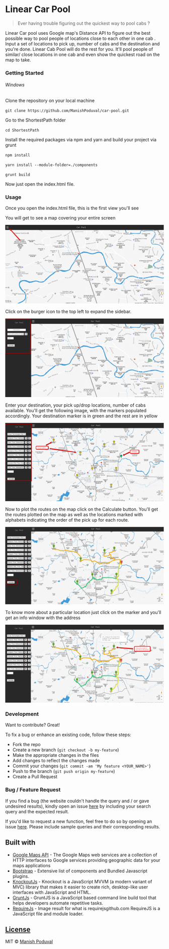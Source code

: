 # Linear Car Pool 

> Ever having trouble figuring out the quickest way to pool cabs ?

Linear Car pool uses Google map's Distance API to figure out the best possible way to pool people of locations close to each other in one cab . 
Input a set of locations to pick up, number of cabs and the destination and you're done. Linear Cab Pool will do the rest for you. It'll pool people of similar/ close locations in one cab and even show the quickest road on the map to take. 


### Getting Started

###### Windows

 Clone the repository on your local machine
 
 `git clone https://github.com/ManishPoduval/car-pool.git`

Go to the ShortestPath folder

`cd ShortestPath`

Install the required packages via npm and yarn and build your project via grunt

`npm install`

`yarn install --module-folder=./components`

`grunt build`

Now just open the index.html file.

### Usage

Once you open the index.html file, this is the first view you'll see

You will get to see a map covering your entire screen

![](https://github.com/ManishPoduval/car-pool/blob/master/ShortestPath/src/images/FirstView.png)

Click on the burger icon to the top left to expand the sidebar.

![](https://github.com/ManishPoduval/car-pool/blob/master/ShortestPath/src/images/Sidebar.png)

Enter your destination, your pick up/drop locations, number of cabs available.
You'll get the following image, with the markers populated accordingly. Your destination marker is in green and the rest are in yellow

![](https://github.com/ManishPoduval/car-pool/blob/master/ShortestPath/src/images/EnterLocations.png)

Now to plot the routes on the map click on the Calculate button.
You'll get the routes plotted on the map as well as the locations marked with alphabets indicating the order of the pick up for each route.

![](https://github.com/ManishPoduval/car-pool/blob/master/ShortestPath/src/images/PopulatedRoutes.png)

To know more about a particular location just click on the marker and you'll get an info window with the address

![](https://github.com/ManishPoduval/car-pool/blob/master/ShortestPath/src/images/InfoWindow.png)

### Development

Want to contribute? Great!

To fix a bug or enhance an existing code, follow these steps:

- Fork the repo
- Create a new branch (`git checkout -b my-feature`)
- Make the appropriate changes in the files
- Add changes to reflect the changes made
- Commit your changes (`git commit -am 'My feature <YOUR_NAME>'`)
- Push to the branch (`git push origin my-feature`)
- Create a Pull Request 

### Bug / Feature Request

If you find a bug (the website couldn't handle the query and / or gave undesired results), kindly open an issue [here](https://github.com/ManishPoduval/car-pool/issues/new) by including your search query and the expected result.

If you'd like to request a new function, feel free to do so by opening an issue [here](https://github.com/ManishPoduval/car-pool/issues/new). Please include sample queries and their corresponding results.



## Built with 

- [Google Maps API](https://developers.google.com/maps/web-services/) - The Google Maps web services are a collection of HTTP interfaces to Google services providing geographic data for your maps applications
- [Bootstrap](http://getbootstrap.com/) - Extensive list of components and  Bundled Javascript plugins.
- [KnockoutJs](http://knockoutjs.com/) - Knockout is a JavaScript MVVM (a modern variant of MVC) library that makes it easier to create rich, desktop-like user interfaces with JavaScript and HTML.
- [GruntJs](https://gruntjs.com/) - GruntJS is a JavaScript based command line build tool that helps developers automate repetitive tasks.
- [RequireJs](http://requirejs.org/) - Image result for what is requirejsgithub.com
                  RequireJS is a JavaScript file and module loader.

## [License](https://github.com/ManishPoduval/car-pool/blob/master/LICENSE.md)

MIT © [Manish Poduval](https://github.com/ManishPoduval)